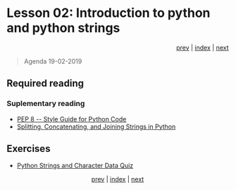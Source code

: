 # Lesson 02: Introduction to python and python strings
<div align="right">
<a href="../../../Lesson_01_introduction_to_python_elective/blob/master/README.md">prev</a> | 
<a href="https://python-elective-1-spring-2019.github.io/">index</a> | 
<a href="../../../Lesson_03_dictionary_sets_reading_and_writing_files/blob/master/README.md">next</a>
</div>

> Agenda 19-02-2019

## Required reading


### Suplementary reading
* [PEP 8 -- Style Guide for Python Code](https://www.python.org/dev/peps/pep-0008/)
* [Splitting, Concatenating, and Joining Strings in Python](https://realpython.com/python-string-split-concatenate-join/)


## Exercises
* [Python Strings and Character Data Quiz](https://realpython.com/quizzes/python-strings/)

<div align="center">
<a href="../../../Lesson_01_introduction_to_python_elective/blob/master/README.md">prev</a> | 
<a href="https://python-elective-1-spring-2019.github.io/">index</a> | 
<a href="../../../Lesson_03_dictionary_sets_reading_and_writing_files/blob/master/README.md">next</a>
</div>
